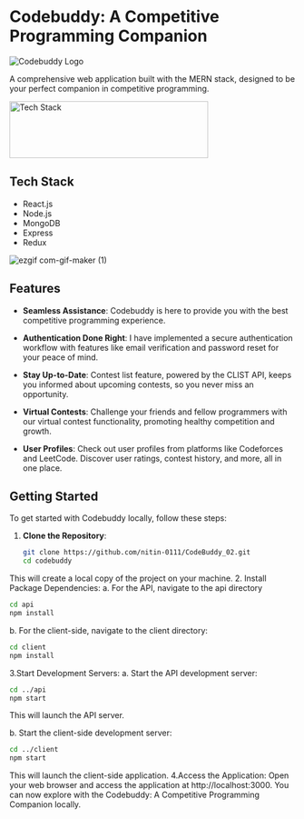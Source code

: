 # Codebuddy: A Competitive Programming Companion


![Codebuddy Logo](https://github.com/nitin-0111/CodeBuddy_02/assets/90493484/5d44967c-7c9c-45d8-9e79-3bc26c07a612)

A comprehensive web application built with the MERN stack, designed to be your perfect companion in competitive programming.

<img src="https://upload.wikimedia.org/wikipedia/commons/9/94/MERN-logo.png" alt="Tech Stack" width="350" height="100">

## Tech Stack

- React.js
- Node.js
- MongoDB
- Express
- Redux

  
![ezgif com-gif-maker (1)](https://github.com/nitin-0111/CodeBuddy_02/assets/90493484/768e9269-8d2a-4397-add5-3ec60d7b0314)



## Features

- **Seamless Assistance**: Codebuddy is here to provide you with the best competitive programming experience.

- **Authentication Done Right**: I have implemented a secure authentication workflow with features like email verification and password reset for your peace of mind.

- **Stay Up-to-Date**:  Contest list feature, powered by the CLIST API, keeps you informed about upcoming contests, so you never miss an opportunity.

- **Virtual Contests**: Challenge your friends and fellow programmers with our virtual contest functionality, promoting healthy competition and growth.

- **User Profiles**: Check out user profiles from platforms like Codeforces and LeetCode. Discover user ratings, contest history, and more, all in one place.

## Getting Started

To get started with Codebuddy locally, follow these steps:

1. **Clone the Repository**:

   ```bash
   git clone https://github.com/nitin-0111/CodeBuddy_02.git
   cd codebuddy
  This will create a local copy of the project on your machine.
2. Install Package Dependencies:
a. For the API, navigate to the api directory
 ```bash
cd api
npm install
```

b. For the client-side, navigate to the client directory:
```bash
cd client
npm install
   ```
3.Start Development Servers:
a. Start the API development server:
``` bash
cd ../api
npm start
```
This will launch the API server.

b. Start the client-side development server:
``` bash
cd ../client
npm start
```
This will launch the client-side application.
4.Access the Application:
Open your web browser and access the application at http://localhost:3000. You can now explore  with the  Codebuddy: A Competitive Programming Companion locally.
